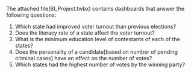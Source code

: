 The attached file(BI_Project.twbx) contains dashboards that answer the following questions:
1) Which state had improved voter turnout than previous elections?
2) Does the literacy rate of a state affect the voter turnout?
3) What is the minimum education level of contestants of each of the states?
4) Does the personality of a candidate[based on number of pending criminal cases] have an effect on the number of votes?
5) Which states had the highest number of votes by the winning party?
